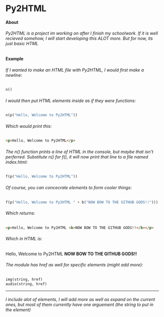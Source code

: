 # Py2HTML
#### About
###### Py2HTML is a project im working on after I finish my schoolwork. If it is well recieved somehow, I will start developing this ALOT more. But for now, its just basic HTML
#### Example
###### If I wanted to make an HTML file with Py2HTML, I would first make a newline:
```python
n()
```
###### I would then put HTML elements inside as if they were functions:
```python
n(p("Hello, Welcome to Py2HTML"))
```
###### Which would print this:
```html
<p>Hello, Welcome to Py2HTML</p>
```
###### The n() function prints a line of HTML in the console, but maybe that isn't perferred. Substitute n() for f(), it will now print that line to a file named index.html:
```python
f(p("Hello, Welcome to Py2HTML"))
```
###### Of course, you can concecrate elements to form *cooler* things:
```python
f(p("Hello, Welcome to Py2HTML " + b("NOW BOW TO THE GITHUB GODS!!")))
```
###### Which returns:
```html
<p>Hello, Welcome to Py2HTML <b>NOW BOW TO THE GITHUB GODS!!</b></p>
```
###### Which in HTML is:

<p> Hello, Welcome to Py2HTML <b>NOW BOW TO THE GITHUB GODS!!</b></p>

###### The module has href as well for specific elements (might add more):
```python
img(string, href)
audio(string, href)
```
------------

###### I include alot of elements, I will add more as well as expand on the current ones, but most of them currently have one arguement (the string to put in the element)
